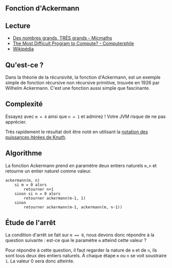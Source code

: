 ## Fonction d'Ackermann

## Lecture
* [Des nombres grands, TRÈS grands - Micmaths](https://www.youtube.com/watch?v=oqMYAVV-hsA&t=730s)
* [The Most Difficult Program to Compute? - Computerphile](https://www.youtube.com/watch?v=i7sm9dzFtEI)
* [Wikipédia](https://fr.wikipedia.org/wiki/Fonction_d%27Ackermann)

## Qu'est-ce ?
Dans la théorie de la récursivité, la fonction d'Ackermann, est un exemple simple de fonction récursive non récursive primitive, trouvée en 1926 par Wilhelm Ackermann. C'est une fonction aussi simple que fascinante.

## Complexité
Essayez avec `m = 4` ainsi que `n = 1` et admirez ! Votre JVM risque de ne pas apprécier.

Très rapidement le résultat doit être noté en utilisant la [notation des puissances itérées de Knuth](https://fr.wikipedia.org/wiki/Notation_des_puissances_it%C3%A9r%C3%A9es_de_Knuth).

## Algorithme
La fonction Ackermann prend en paramètre deux entiers naturels `m,n` et retourne un entier naturel comme valeur.

```
ackermann(m, n)
    si m = 0 alors
        retourner n+1
    sinon si n = 0 alors
        retourner ackermann(m-1, 1)
    sinon
        retourner ackermann(m-1, ackermann(m, n-1))

```

## Étude de l'arrêt
La condition d'arrêt se fait sur `m == 0`, nous devons donc répondre à la question suivante : est-ce que le paramètre `m` atteind cette valeur ?


Pour répondre à cette question, il faut regarder la nature de `m` et de `n`, ils sont tous deux des entiers naturels. À chaque étape `m` ou `n` se voit soustraire `1`. La valeur 0 sera donc atteinte.

